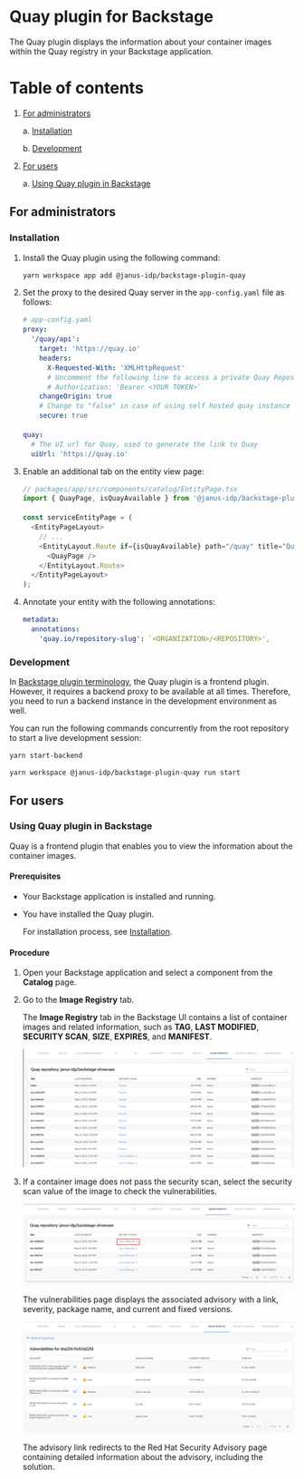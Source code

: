 # Quay plugin for Backstage

The Quay plugin displays the information about your container images within the Quay registry in your Backstage application.

# Table of contents

1. [For administrators](#for-administrators)

   a. [Installation](#installation)

   b. [Development](#development)

1. [For users](#for-users)

   a. [Using Quay plugin in Backstage](#using-quay-plugin-in-backstage)

## For administrators

### Installation

1. Install the Quay plugin using the following command:

   ```bash
   yarn workspace app add @janus-idp/backstage-plugin-quay
   ```

2. Set the proxy to the desired Quay server in the `app-config.yaml` file as follows:

   ```yaml
   # app-config.yaml
   proxy:
     '/quay/api':
       target: 'https://quay.io'
       headers:
         X-Requested-With: 'XMLHttpRequest'
         # Uncomment the following line to access a private Quay Repository using a token
         # Authorization: 'Bearer <YOUR TOKEN>'
       changeOrigin: true
       # Change to "false" in case of using self hosted quay instance with a self-signed certificate
       secure: true

   quay:
     # The UI url for Quay, used to generate the link to Quay
     uiUrl: 'https://quay.io'
   ```

3. Enable an additional tab on the entity view page:

   ```ts
   // packages/app/src/components/catalog/EntityPage.tsx
   import { QuayPage, isQuayAvailable } from '@janus-idp/backstage-plugin-quay';

   const serviceEntityPage = (
     <EntityPageLayout>
       // ...
       <EntityLayout.Route if={isQuayAvailable} path="/quay" title="Quay">
         <QuayPage />
       </EntityLayout.Route>
     </EntityPageLayout>
   );
   ```

4. Annotate your entity with the following annotations:

   ```yaml
   metadata:
     annotations:
       'quay.io/repository-slug': `<ORGANIZATION>/<REPOSITORY>',
   ```

### Development

In [Backstage plugin terminology](https://backstage.io/docs/local-dev/cli-build-system#package-roles), the Quay plugin is a frontend plugin. However, it requires a backend proxy to be available at all times. Therefore, you need to run a backend instance in the development environment as well.

You can run the following commands concurrently from the root repository to start a live development session:

```
yarn start-backend
```

```
yarn workspace @janus-idp/backstage-plugin-quay run start
```

## For users

### Using Quay plugin in Backstage

Quay is a frontend plugin that enables you to view the information about the container images.

#### Prerequisites

- Your Backstage application is installed and running.
- You have installed the Quay plugin.

  For installation process, see [Installation](#installation).

#### Procedure

1. Open your Backstage application and select a component from the **Catalog** page.
1. Go to the **Image Registry** tab.

   The **Image Registry** tab in the Backstage UI contains a list of container images and related information, such as **TAG**, **LAST MODIFIED**, **SECURITY SCAN**, **SIZE**, **EXPIRES**, and **MANIFEST**.

   ![quay-tab](./images/quay-plugin-backstage1.png)

1. If a container image does not pass the security scan, select the security scan value of the image to check the vulnerabilities.

   ![quay-tab](./images/quay-plugin-backstage2.png)

   The vulnerabilities page displays the associated advisory with a link, severity, package name, and current and fixed versions.

   ![quay-tab-vulnerabilities](./images/quay-plugin-backstage3.png)

   The advisory link redirects to the Red Hat Security Advisory page containing detailed information about the advisory, including the solution.
